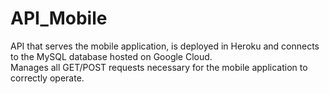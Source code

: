 # API_Mobile
API that serves the mobile application, is deployed in Heroku and connects to the MySQL database hosted on Google Cloud. <br>
Manages all GET/POST requests necessary for the mobile application to correctly operate.
